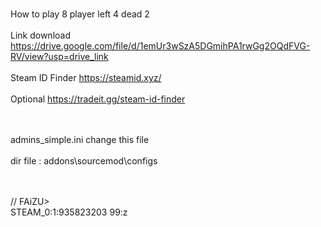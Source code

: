 <br> How to play 8 player left 4 dead 2 </br>
<br> Link download https://drive.google.com/file/d/1emUr3wSzA5DGmihPA1rwGg2OQdFVG-RV/view?usp=drive_link </br>
<br> Steam ID Finder https://steamid.xyz/ </br>
<br> Optional https://tradeit.gg/steam-id-finder </br>

<br><br>admins_simple.ini change this file</br></br>
dir file : addons\sourcemod\configs 

<br></br>
//	FAiZU>
<br>STEAM_0:1:935823203	99:z</br>
<br></br>




